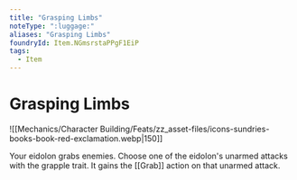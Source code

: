 ```yaml
---
title: "Grasping Limbs"
noteType: ":luggage:"
aliases: "Grasping Limbs"
foundryId: Item.NGmsrstaPPgF1EiP
tags:
  - Item
---
```


# Grasping Limbs
![[Mechanics/Character Building/Feats/zz_asset-files/icons-sundries-books-book-red-exclamation.webp|150]]

Your eidolon grabs enemies. Choose one of the eidolon's unarmed attacks with the grapple trait. It gains the [[Grab]] action on that unarmed attack.
